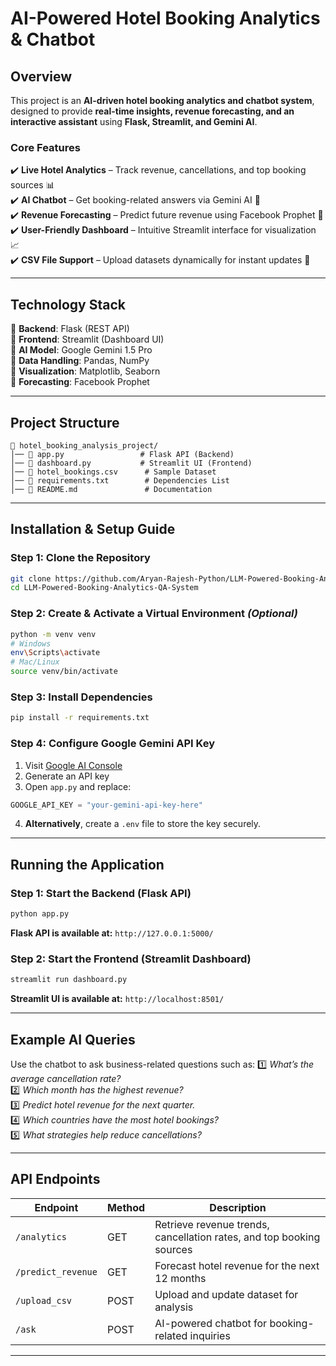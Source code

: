 # AI-Powered Hotel Booking Analytics & Chatbot

## Overview

This project is an **AI-driven hotel booking analytics and chatbot system**, designed to provide **real-time insights, revenue forecasting, and an interactive assistant** using **Flask, Streamlit, and Gemini AI**.

### **Core Features**

✔️ **Live Hotel Analytics** – Track revenue, cancellations, and top booking sources 📊  
✔️ **AI Chatbot** – Get booking-related answers via Gemini AI 🤖  
✔️ **Revenue Forecasting** – Predict future revenue using Facebook Prophet 🔮  
✔️ **User-Friendly Dashboard** – Intuitive Streamlit interface for visualization 📈  
✔️ **CSV File Support** – Upload datasets dynamically for instant updates 📂

---

## **Technology Stack**

🔹 **Backend**: Flask (REST API)  
🔹 **Frontend**: Streamlit (Dashboard UI)  
🔹 **AI Model**: Google Gemini 1.5 Pro  
🔹 **Data Handling**: Pandas, NumPy  
🔹 **Visualization**: Matplotlib, Seaborn  
🔹 **Forecasting**: Facebook Prophet

---

## **Project Structure**

```
📂 hotel_booking_analysis_project/
│── 📄 app.py                 # Flask API (Backend)
│── 📄 dashboard.py           # Streamlit UI (Frontend)
│── 📄 hotel_bookings.csv      # Sample Dataset
│── 📄 requirements.txt        # Dependencies List
│── 📄 README.md               # Documentation
```

---

## **Installation & Setup Guide**

### Step 1: Clone the Repository

```bash
git clone https://github.com/Aryan-Rajesh-Python/LLM-Powered-Booking-Analytics-QA-System.git
cd LLM-Powered-Booking-Analytics-QA-System
```

### Step 2: Create & Activate a Virtual Environment _(Optional)_

```bash
python -m venv venv
# Windows
env\Scripts\activate
# Mac/Linux
source venv/bin/activate
```

### Step 3: Install Dependencies

```bash
pip install -r requirements.txt
```

### Step 4: Configure Google Gemini API Key

1. Visit [Google AI Console](https://ai.google.dev/)
2. Generate an API key
3. Open `app.py` and replace:

```python
GOOGLE_API_KEY = "your-gemini-api-key-here"
```

4. **Alternatively**, create a `.env` file to store the key securely.

---

## **Running the Application**

### Step 1: Start the Backend (Flask API)

```bash
python app.py
```

**Flask API is available at:** `http://127.0.0.1:5000/`

### Step 2: Start the Frontend (Streamlit Dashboard)

```bash
streamlit run dashboard.py
```

**Streamlit UI is available at:** `http://localhost:8501/`

---

## **Example AI Queries**

Use the chatbot to ask business-related questions such as:
1️⃣ _What’s the average cancellation rate?_  
2️⃣ _Which month has the highest revenue?_  
3️⃣ _Predict hotel revenue for the next quarter._  
4️⃣ _Which countries have the most hotel bookings?_  
5️⃣ _What strategies help reduce cancellations?_

---

## **API Endpoints**

| Endpoint           | Method | Description                                                          |
| ------------------ | ------ | -------------------------------------------------------------------- |
| `/analytics`       | GET    | Retrieve revenue trends, cancellation rates, and top booking sources |
| `/predict_revenue` | GET    | Forecast hotel revenue for the next 12 months                        |
| `/upload_csv`      | POST   | Upload and update dataset for analysis                               |
| `/ask`             | POST   | AI-powered chatbot for booking-related inquiries                     |

---
